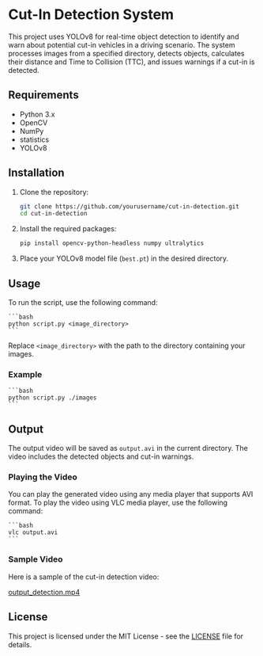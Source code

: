 # Cut-In Detection System

This project uses YOLOv8 for real-time object detection to identify and warn about potential cut-in vehicles in a driving scenario. The system processes images from a specified directory, detects objects, calculates their distance and Time to Collision (TTC), and issues warnings if a cut-in is detected.

## Requirements

- Python 3.x
- OpenCV
- NumPy
- statistics
- YOLOv8

## Installation

1. Clone the repository:

    ```bash
    git clone https://github.com/yourusername/cut-in-detection.git
    cd cut-in-detection
    ```

2. Install the required packages:

    ```bash
    pip install opencv-python-headless numpy ultralytics
    ```

3. Place your YOLOv8 model file (`best.pt`) in the desired directory.

## Usage

To run the script, use the following command:

    ```bash
    python script.py <image_directory>
    ```

Replace `<image_directory>` with the path to the directory containing your images.

### Example

    ```bash
    python script.py ./images
    ```

## Output

The output video will be saved as `output.avi` in the current directory. The video includes the detected objects and cut-in warnings.

### Playing the Video

You can play the generated video using any media player that supports AVI format. To play the video using VLC media player, use the following command:

    ```bash
    vlc output.avi
    ```

### Sample Video

Here is a sample of the cut-in detection video:

[output_detection.mp4](https://drive.google.com/file/d/1LqoqeMfKTTDJrTSdpOEBCHqktmPxnpd_/view?usp=sharing)

## License

This project is licensed under the MIT License - see the [LICENSE](LICENSE) file for details.
